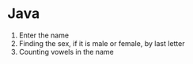# Java 

1. Enter the name
2. Finding the sex, if it is male or female, by last letter
3. Counting vowels in the name
